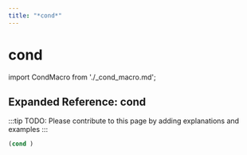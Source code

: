 ```yaml
---
title: "*cond*"
---
```


# cond

import CondMacro from './_cond_macro.md';

<CondMacro />

## Expanded Reference: cond

:::tip
TODO: Please contribute to this page by adding explanations and examples
:::

```lisp
(cond )
```

